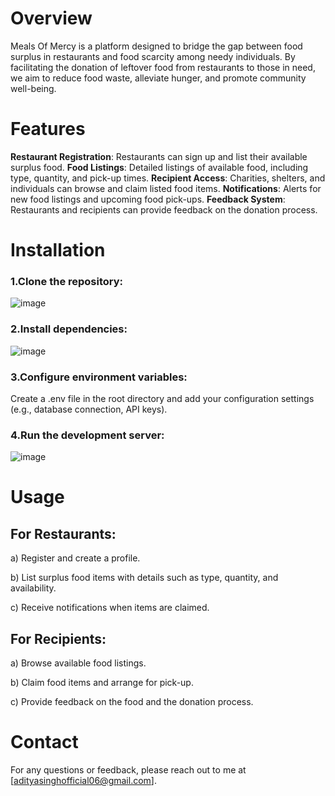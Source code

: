 # Overview
Meals Of Mercy is a platform designed to bridge the gap between food surplus in restaurants and food scarcity among needy individuals. By facilitating the donation of leftover food from restaurants to those in need, we aim to reduce food waste, alleviate hunger, and promote community well-being.

# Features
**Restaurant Registration**: Restaurants can sign up and list their available surplus food.
**Food Listings**: Detailed listings of available food, including type, quantity, and pick-up times.
**Recipient Access**: Charities, shelters, and individuals can browse and claim listed food items.
**Notifications**: Alerts for new food listings and upcoming food pick-ups.
**Feedback System**: Restaurants and recipients can provide feedback on the donation process.

# Installation
### 1.Clone the repository:

![image](https://github.com/ADITYA2004S/Meals-of-Mercy/assets/126137304/19d21396-13cd-4b6f-b711-f1718a6ab3dd)


### 2.Install dependencies:

![image](https://github.com/ADITYA2004S/Meals-of-Mercy/assets/126137304/0d564430-19f1-44a8-a79d-34f14d494d9b)


### 3.Configure environment variables:

Create a .env file in the root directory and add your configuration settings (e.g., database connection, API keys).

### 4.Run the development server:

![image](https://github.com/ADITYA2004S/Meals-of-Mercy/assets/126137304/fa9ac153-eac5-465f-8718-f89ee5d39ee5)


# Usage

## For Restaurants:
a) Register and create a profile. 

b) List surplus food items with details such as type, quantity, and availability.

c) Receive notifications when items are claimed.

## For Recipients:
a) Browse available food listings.

b) Claim food items and arrange for pick-up.

c) Provide feedback on the food and the donation process.

# Contact
For any questions or feedback, please reach out to me at [adityasinghofficial06@gmail.com].

